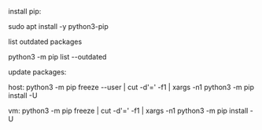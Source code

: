 install pip:

sudo apt install -y python3-pip

list outdated packages

python3 -m pip list --outdated

update packages:

host:
python3 -m pip freeze --user | cut -d'=' -f1 | xargs -n1 python3 -m pip install -U

vm:
python3 -m pip freeze | cut -d'=' -f1 | xargs -n1 python3 -m pip install -U
